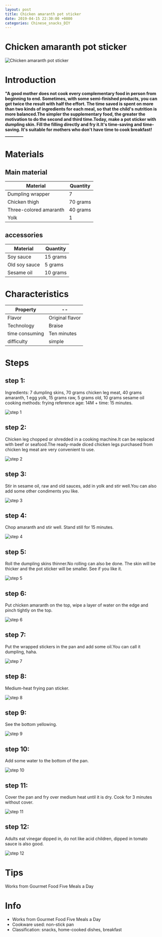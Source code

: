 ```yaml
---
layout: post
title: Chicken amaranth pot sticker
date: 2019-04-15 22:30:00 +0800
categories: Chinese_snacks_DIY
---
```


# Chicken amaranth pot sticker

![Chicken amaranth pot sticker]({{site.baseurl}}/img/418979/418979.jpg)

# Introduction

**"A good mother does not cook every complementary food in person from beginning to end. Sometimes, with some semi-finished products, you can get twice the result with half the effort. The time saved is spent on more than two kinds of ingredients for each meal, so that the child's nutrition is more balanced.The simpler the supplementary food, the greater the motivation to do the second and third time.Today, make a pot sticker with dumpling skin. Fill the filling directly and fry it.It's time-saving and time-saving. It's suitable for mothers who don't have time to cook breakfast! _________**

# Materials


## Main material

Material|Quantity
--|--
Dumpling wrapper|7
Chicken thigh|70 grams
Three-colored amaranth|40 grams
Yolk|1

## accessories

Material|Quantity
--|--
Soy sauce|15 grams
Old soy sauce|5 grams
Sesame oil|10 grams

# Characteristics

Property|--
--|--
Flavor|Original flavor
Technology|Braise
time consuming|Ten minutes
difficulty|simple

# Steps

## step 1:

Ingredients: 7 dumpling skins, 70 grams chicken leg meat, 40 grams amaranth, 1 egg yolk, 15 grams raw, 5 grams old, 10 grams sesame oil cooking methods: frying reference age: 14M + time: 15 minutes.

![step 1]({{site.baseurl}}/img/418979/1.jpg)

## step 2:

Chicken leg chopped or shredded in a cooking machine.It can be replaced with beef or seafood.The ready-made diced chicken legs purchased from chicken leg meat are very convenient to use.

![step 2]({{site.baseurl}}/img/418979/2.jpg)

## step 3:

Stir in sesame oil, raw and old sauces, add in yolk and stir well.You can also add some other condiments you like.

![step 3]({{site.baseurl}}/img/418979/3.jpg)

## step 4:

Chop amaranth and stir well. Stand still for 15 minutes.

![step 4]({{site.baseurl}}/img/418979/4.jpg)

## step 5:

Roll the dumpling skins thinner.No rolling can also be done. The skin will be thicker and the pot sticker will be smaller. See if you like it.

![step 5]({{site.baseurl}}/img/418979/5.jpg)

## step 6:

Put chicken amaranth on the top, wipe a layer of water on the edge and pinch tightly on the top.

![step 6]({{site.baseurl}}/img/418979/6.jpg)

## step 7:

Put the wrapped stickers in the pan and add some oil.You can call it dumpling, haha.

![step 7]({{site.baseurl}}/img/418979/7.jpg)

## step 8:

Medium-heat frying pan sticker.

![step 8]({{site.baseurl}}/img/418979/8.jpg)

## step 9:

See the bottom yellowing.

![step 9]({{site.baseurl}}/img/418979/9.jpg)

## step 10:

Add some water to the bottom of the pan.

![step 10]({{site.baseurl}}/img/418979/10.jpg)

## step 11:

Cover the pan and fry over medium heat until it is dry. Cook for 3 minutes without cover.

![step 11]({{site.baseurl}}/img/418979/11.jpg)

## step 12:

Adults eat vinegar dipped in, do not like acid children, dipped in tomato sauce is also good.

![step 12]({{site.baseurl}}/img/418979/12.jpg)

# Tips

Works from Gourmet Food Five Meals a Day

# Info

- Works from Gourmet Food Five Meals a Day
- Cookware used: non-stick pan
- Classification: snacks, home-cooked dishes, breakfast